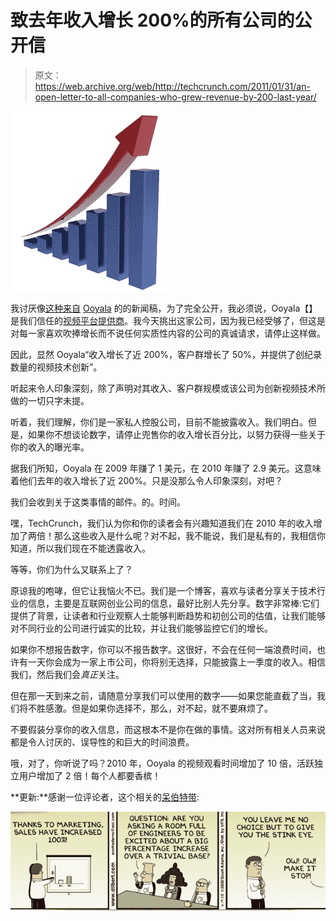 # 致去年收入增长 200%的所有公司的公开信 

> 原文：<https://web.archive.org/web/http://techcrunch.com/2011/01/31/an-open-letter-to-all-companies-who-grew-revenue-by-200-last-year/>

![](img/5e9a2b37936ce885df23719d88b1ffe7.png)

我讨厌像[这种来自](https://web.archive.org/web/20230203003946/http://go.ooyala.com/Ooyala_Grows_Revenue_by_Nearly_200.html) [Ooyala](https://web.archive.org/web/20230203003946/http://www.crunchbase.com/company/ooyala) 的的新闻稿，为了完全公开，我必须说，Ooyala【】是我们信任的[视频平台提供商](https://web.archive.org/web/20230203003946/http://techcrunch.tv/)。我今天挑出这家公司，因为我已经受够了，但这是对每一家喜欢吹捧增长而不说任何实质性内容的公司的真诚请求，请停止这样做。

因此，显然 Ooyala“收入增长了近 200%，客户群增长了 50%，并提供了创纪录数量的视频技术创新”。

听起来令人印象深刻，除了声明对其收入、客户群规模或该公司为创新视频技术所做的一切只字未提。

听着，我们理解，你们是一家私人控股公司，目前不能披露收入。我们明白。但是，如果你不想谈论数字，请停止兜售你的收入增长百分比，以努力获得一些关于你的收入的曝光率。

据我们所知，Ooyala 在 2009 年赚了 1 美元，在 2010 年赚了 2.9 美元。这意味着他们去年的收入增长了近 200%。只是没那么令人印象深刻，对吧？

我们会收到关于这类事情的邮件。的。时间。

嘿，TechCrunch，我们认为你和你的读者会有兴趣知道我们在 2010 年的收入增加了两倍！那么这些收入是什么呢？对不起，我不能说，我们是私有的，我相信你知道，所以我们现在不能透露收入。

等等，你们为什么又联系上了？

原谅我的咆哮，但它让我恼火不已。我们是一个博客，喜欢与读者分享关于技术行业的信息，主要是互联网创业公司的信息，最好比别人先分享。数字非常棒:它们提供了背景，让读者和行业观察人士能够判断趋势和初创公司的估值，让我们能够对不同行业的公司进行诚实的比较，并让我们能够监控它们的增长。

如果你不想报告数字，你可以不报告数字。这很好，不会在任何一端浪费时间，也许有一天你会成为一家上市公司，你将别无选择，只能披露上一季度的收入。相信我们，然后我们会*真正*关注。

但在那一天到来之前，请随意分享我们可以使用的数字——如果您能直截了当，我们将不胜感激。但是如果你选择不，那么，对不起，就不要麻烦了。

不要假装分享你的收入信息，而这根本不是你在做的事情。这对所有相关人员来说都是令人讨厌的、误导性的和巨大的时间浪费。

哦，对了，你听说了吗？2010 年，Ooyala 的视频观看时间增加了 10 倍，活跃独立用户增加了 2 倍！每个人都要香槟！

**更新:**感谢一位评论者，这个相关的[呆伯特带](https://web.archive.org/web/20230203003946/http://dilbert.com/strips/comic/2008-04-19):

![](img/dc47c3bc876667bdb0e3dd6a2db091ad.png)